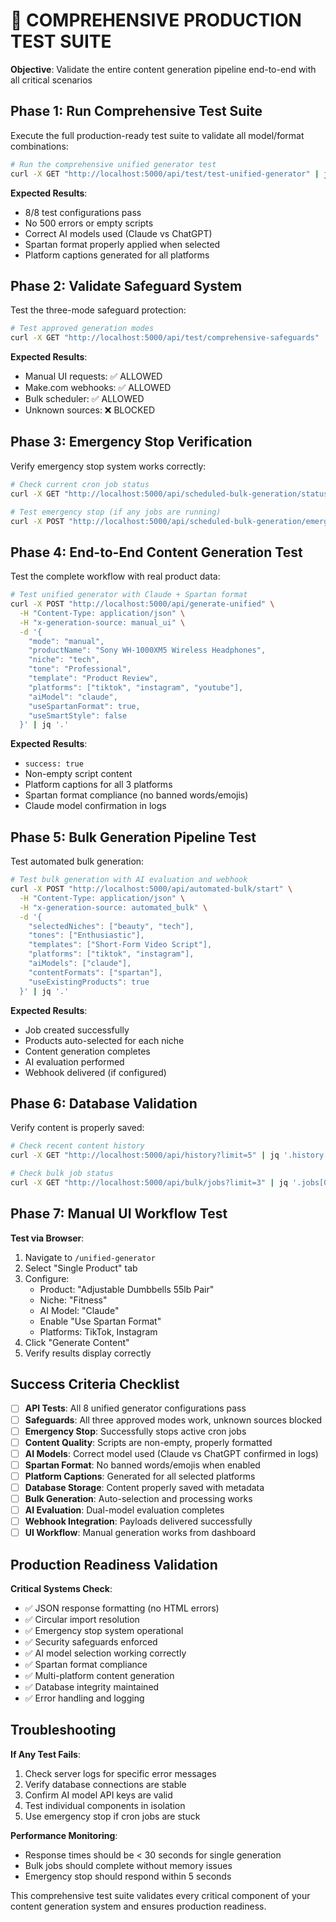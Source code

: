 
# 🧪 COMPREHENSIVE PRODUCTION TEST SUITE

**Objective**: Validate the entire content generation pipeline end-to-end with all critical scenarios

## Phase 1: Run Comprehensive Test Suite

Execute the full production-ready test suite to validate all model/format combinations:

```bash
# Run the comprehensive unified generator test
curl -X GET "http://localhost:5000/api/test/test-unified-generator" | jq '.'
```

**Expected Results**:
- 8/8 test configurations pass
- No 500 errors or empty scripts
- Correct AI models used (Claude vs ChatGPT)
- Spartan format properly applied when selected
- Platform captions generated for all platforms

## Phase 2: Validate Safeguard System

Test the three-mode safeguard protection:

```bash
# Test approved generation modes
curl -X GET "http://localhost:5000/api/test/comprehensive-safeguards" | jq '.'
```

**Expected Results**:
- Manual UI requests: ✅ ALLOWED
- Make.com webhooks: ✅ ALLOWED  
- Bulk scheduler: ✅ ALLOWED
- Unknown sources: ❌ BLOCKED

## Phase 3: Emergency Stop Verification

Verify emergency stop system works correctly:

```bash
# Check current cron job status
curl -X GET "http://localhost:5000/api/scheduled-bulk-generation/status" | jq '.'

# Test emergency stop (if any jobs are running)
curl -X POST "http://localhost:5000/api/scheduled-bulk-generation/emergency-stop" | jq '.'
```

## Phase 4: End-to-End Content Generation Test

Test the complete workflow with real product data:

```bash
# Test unified generator with Claude + Spartan format
curl -X POST "http://localhost:5000/api/generate-unified" \
  -H "Content-Type: application/json" \
  -H "x-generation-source: manual_ui" \
  -d '{
    "mode": "manual",
    "productName": "Sony WH-1000XM5 Wireless Headphones",
    "niche": "tech",
    "tone": "Professional",
    "template": "Product Review",
    "platforms": ["tiktok", "instagram", "youtube"],
    "aiModel": "claude",
    "useSpartanFormat": true,
    "useSmartStyle": false
  }' | jq '.'
```

**Expected Results**:
- `success: true`
- Non-empty script content
- Platform captions for all 3 platforms
- Spartan format compliance (no banned words/emojis)
- Claude model confirmation in logs

## Phase 5: Bulk Generation Pipeline Test

Test automated bulk generation:

```bash
# Test bulk generation with AI evaluation and webhook
curl -X POST "http://localhost:5000/api/automated-bulk/start" \
  -H "Content-Type: application/json" \
  -H "x-generation-source: automated_bulk" \
  -d '{
    "selectedNiches": ["beauty", "tech"],
    "tones": ["Enthusiastic"],
    "templates": ["Short-Form Video Script"],
    "platforms": ["tiktok", "instagram"],
    "aiModels": ["claude"],
    "contentFormats": ["spartan"],
    "useExistingProducts": true
  }' | jq '.'
```

**Expected Results**:
- Job created successfully
- Products auto-selected for each niche
- Content generation completes
- AI evaluation performed
- Webhook delivered (if configured)

## Phase 6: Database Validation

Verify content is properly saved:

```bash
# Check recent content history
curl -X GET "http://localhost:5000/api/history?limit=5" | jq '.history[0]'

# Check bulk job status
curl -X GET "http://localhost:5000/api/bulk/jobs?limit=3" | jq '.jobs[0]'
```

## Phase 7: Manual UI Workflow Test

**Test via Browser**:
1. Navigate to `/unified-generator`
2. Select "Single Product" tab
3. Configure:
   - Product: "Adjustable Dumbbells 55lb Pair"
   - Niche: "Fitness"
   - AI Model: "Claude"
   - Enable "Use Spartan Format"
   - Platforms: TikTok, Instagram
4. Click "Generate Content"
5. Verify results display correctly

## Success Criteria Checklist

- [ ] **API Tests**: All 8 unified generator configurations pass
- [ ] **Safeguards**: All three approved modes work, unknown sources blocked
- [ ] **Emergency Stop**: Successfully stops active cron jobs
- [ ] **Content Quality**: Scripts are non-empty, properly formatted
- [ ] **AI Models**: Correct model used (Claude vs ChatGPT confirmed in logs)
- [ ] **Spartan Format**: No banned words/emojis when enabled
- [ ] **Platform Captions**: Generated for all selected platforms
- [ ] **Database Storage**: Content properly saved with metadata
- [ ] **Bulk Generation**: Auto-selection and processing works
- [ ] **AI Evaluation**: Dual-model evaluation completes
- [ ] **Webhook Integration**: Payloads delivered successfully
- [ ] **UI Workflow**: Manual generation works from dashboard

## Production Readiness Validation

**Critical Systems Check**:
- ✅ JSON response formatting (no HTML errors)
- ✅ Circular import resolution
- ✅ Emergency stop system operational
- ✅ Security safeguards enforced
- ✅ AI model selection working correctly
- ✅ Spartan format compliance
- ✅ Multi-platform content generation
- ✅ Database integrity maintained
- ✅ Error handling and logging

## Troubleshooting

**If Any Test Fails**:
1. Check server logs for specific error messages
2. Verify database connections are stable
3. Confirm AI model API keys are valid
4. Test individual components in isolation
5. Use emergency stop if cron jobs are stuck

**Performance Monitoring**:
- Response times should be < 30 seconds for single generation
- Bulk jobs should complete without memory issues
- Emergency stop should respond within 5 seconds

This comprehensive test suite validates every critical component of your content generation system and ensures production readiness.
